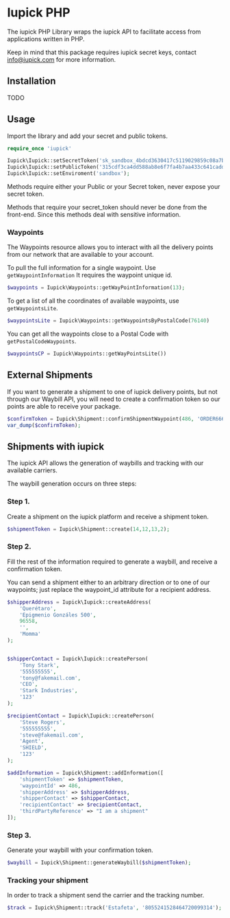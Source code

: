 # Iupick PHP

The iupick PHP Library wraps the iupick API to facilitate access from applications written in PHP.

Keep in mind that this package requires iupick secret keys, contact
info@iupick.com for more information.

## Installation

TODO

## Usage

Import the library and add your secret and public tokens.

``` php
require_once 'iupick'

Iupick\Iupick::setSecretToken('sk_sandbox_4bdcd3630417c5119029859c08a7b8d9d97dda79');
Iupick\Iupick::setPublicToken('315cdf3ca4dd588ab8e6f7fa4b7aa433c641cadd');
Iupick\Iupick::setEnviroment('sandbox');
```

Methods require either your Public or your Secret token, never expose your secret token.

Methods that require your secret_token should never be done from the front-end. Since this methods deal with sensitive information.

### Waypoints

The Waypoints resource allows you to interact with all the delivery points from
our network that are available to your account.

To pull the full information for a single waypoint. Use `getWaypointInformation`
It requires the waypoint unique id.

``` php
$waypoints = Iupick\Waypoints::getWayPointInformation(13);
```

To get a list of all the coordinates of available waypoints, use
`getWaypointsLite`.

``` php
$waypointsLite = Iupick\Waypoints::getWaypointsByPostalCode(76140)
```

You can get all the waypoints close to a Postal Code with
`getPostalCodeWaypoints`.

``` php
$waypointsCP = Iupick\Waypoints::getWayPointsLite())
```

## External Shipments

If you want to generate a shipment to one of iupick delivery points, but not through our Waybill API, you will need to create a confirmation token so our points are able to receive your package.

``` php
$confirmToken = Iupick\Shipment::confirmShipmentWaypoint(486, 'ORDER666');
var_dump($confirmToken);
```

## Shipments with iupick

The iupick API allows the generation of waybills and tracking with our available carriers.

The waybill generation occurs on three steps:


### Step 1.

Create a shipment on the iupick platform and receive a
shipment token.

``` php
$shipmentToken = Iupick\Shipment::create(14,12,13,2);
```

### Step 2.

Fill the rest of the information required to generate a waybill,
and receive a confirmation token.

You can send a shipment either to an arbitrary direction or to one
of our waypoints; just replace the waypoint_id attribute for a recipient
address.

``` php
$shipperAddress = Iupick\Iupick::createAddress(
    'Querétaro',
    'Epigmenio Gonzáles 500',
    96558,
    '',
    'Momma'
);


$shipperContact = Iupick\Iupick::createPerson(
    'Tony Stark',
    '555555555',
    'tony@fakemail.com',
    'CEO',
    'Stark Industries',
    '123'
);

$recipientContact = Iupick\Iupick::createPerson(
    'Steve Rogers',
    '555555555',
    'steve@fakemail.com',
    'Agent',
    'SHIELD',
    '123'
);

$addInformation = Iupick\Shipment::addInformation([
    'shipmentToken' => $shipmentToken,
    'waypointId' => 486,
    'shipperAddress' => $shipperAddress,
    'shipperContact' => $shipperContact,
    'recipientContact' => $recipientContact,
    'thirdPartyReference' => "I am a shipment"
]);

```

### Step 3.

Generate your waybill with your confirmation token.

``` php
$waybill = Iupick\Shipment::generateWaybill($shipmentToken);
```

### Tracking your shipment

In order to track a shipment send the carrier and the tracking number.

``` php
$track = Iupick\Shipment::track('Estafeta', '8055241528464720099314');
```

